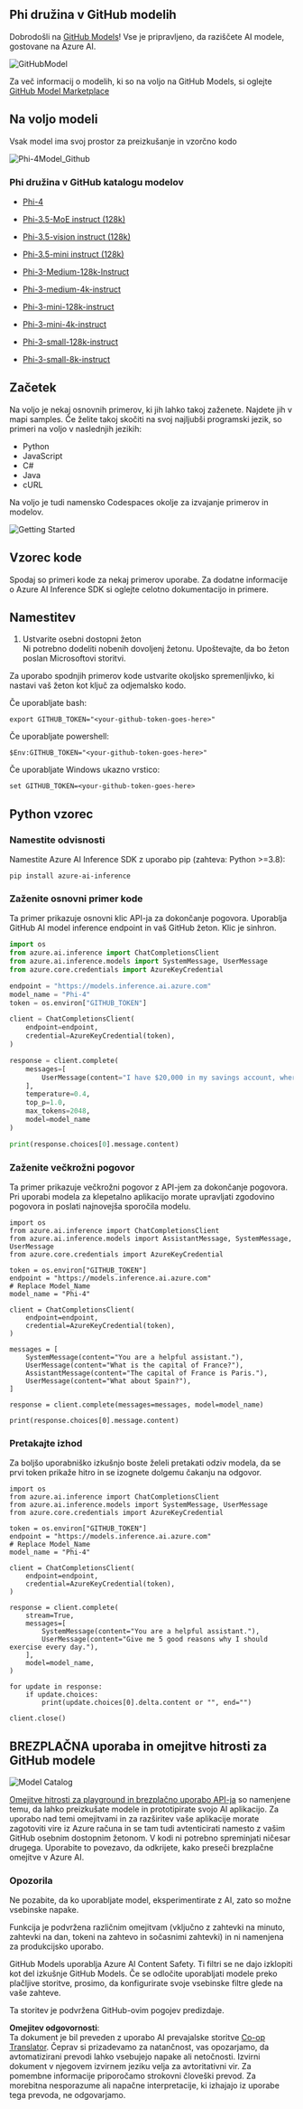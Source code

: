 <!--
CO_OP_TRANSLATOR_METADATA:
{
  "original_hash": "fb67a08b9fc911a10ed58081fadef416",
  "translation_date": "2025-07-16T19:05:35+00:00",
  "source_file": "md/01.Introduction/02/02.GitHubModel.md",
  "language_code": "sl"
}
-->
## Phi družina v GitHub modelih

Dobrodošli na [GitHub Models](https://github.com/marketplace/models)! Vse je pripravljeno, da raziščete AI modele, gostovane na Azure AI.

![GitHubModel](../../../../../translated_images/GitHub_ModelCatalog.aa43c51c36454747ca1cc1ffa799db02cc66b4fb7e8495311701adb072442df8.sl.png)

Za več informacij o modelih, ki so na voljo na GitHub Models, si oglejte [GitHub Model Marketplace](https://github.com/marketplace/models)

## Na voljo modeli

Vsak model ima svoj prostor za preizkušanje in vzorčno kodo

![Phi-4Model_Github](../../../../../translated_images/GitHub_ModelPlay.cf6a9f1106e048535478f17ed0078551c3959884e4083eb62a895bb089dd831c.sl.png)

### Phi družina v GitHub katalogu modelov

- [Phi-4](https://github.com/marketplace/models/azureml/Phi-4)

- [Phi-3.5-MoE instruct (128k)](https://github.com/marketplace/models/azureml/Phi-3-5-MoE-instruct)

- [Phi-3.5-vision instruct (128k)](https://github.com/marketplace/models/azureml/Phi-3-5-vision-instruct)

- [Phi-3.5-mini instruct (128k)](https://github.com/marketplace/models/azureml/Phi-3-5-mini-instruct)

- [Phi-3-Medium-128k-Instruct](https://github.com/marketplace/models/azureml/Phi-3-medium-128k-instruct)

- [Phi-3-medium-4k-instruct](https://github.com/marketplace/models/azureml/Phi-3-medium-4k-instruct)

- [Phi-3-mini-128k-instruct](https://github.com/marketplace/models/azureml/Phi-3-mini-128k-instruct)

- [Phi-3-mini-4k-instruct](https://github.com/marketplace/models/azureml/Phi-3-mini-4k-instruct)

- [Phi-3-small-128k-instruct](https://github.com/marketplace/models/azureml/Phi-3-small-128k-instruct)

- [Phi-3-small-8k-instruct](https://github.com/marketplace/models/azureml/Phi-3-small-8k-instruct)

## Začetek

Na voljo je nekaj osnovnih primerov, ki jih lahko takoj zaženete. Najdete jih v mapi samples. Če želite takoj skočiti na svoj najljubši programski jezik, so primeri na voljo v naslednjih jezikih:

- Python
- JavaScript
- C#
- Java
- cURL

Na voljo je tudi namensko Codespaces okolje za izvajanje primerov in modelov.

![Getting Started](../../../../../translated_images/GitHub_ModelGetStarted.150220a802da6fb67944ad93c1a4c7b8a9811e43d77879a149ecf54c02928c6b.sl.png)

## Vzorec kode

Spodaj so primeri kode za nekaj primerov uporabe. Za dodatne informacije o Azure AI Inference SDK si oglejte celotno dokumentacijo in primere.

## Namestitev

1. Ustvarite osebni dostopni žeton  
Ni potrebno dodeliti nobenih dovoljenj žetonu. Upoštevajte, da bo žeton poslan Microsoftovi storitvi.

Za uporabo spodnjih primerov kode ustvarite okoljsko spremenljivko, ki nastavi vaš žeton kot ključ za odjemalsko kodo.

Če uporabljate bash:  
```
export GITHUB_TOKEN="<your-github-token-goes-here>"
```  
Če uporabljate powershell:  

```
$Env:GITHUB_TOKEN="<your-github-token-goes-here>"
```  

Če uporabljate Windows ukazno vrstico:  

```
set GITHUB_TOKEN=<your-github-token-goes-here>
```  

## Python vzorec

### Namestite odvisnosti  
Namestite Azure AI Inference SDK z uporabo pip (zahteva: Python >=3.8):

```
pip install azure-ai-inference
```  
### Zaženite osnovni primer kode

Ta primer prikazuje osnovni klic API-ja za dokončanje pogovora. Uporablja GitHub AI model inference endpoint in vaš GitHub žeton. Klic je sinhron.

```python
import os
from azure.ai.inference import ChatCompletionsClient
from azure.ai.inference.models import SystemMessage, UserMessage
from azure.core.credentials import AzureKeyCredential

endpoint = "https://models.inference.ai.azure.com"
model_name = "Phi-4"
token = os.environ["GITHUB_TOKEN"]

client = ChatCompletionsClient(
    endpoint=endpoint,
    credential=AzureKeyCredential(token),
)

response = client.complete(
    messages=[
        UserMessage(content="I have $20,000 in my savings account, where I receive a 4% profit per year and payments twice a year. Can you please tell me how long it will take for me to become a millionaire? Also, can you please explain the math step by step as if you were explaining it to an uneducated person?"),
    ],
    temperature=0.4,
    top_p=1.0,
    max_tokens=2048,
    model=model_name
)

print(response.choices[0].message.content)
```

### Zaženite večkrožni pogovor

Ta primer prikazuje večkrožni pogovor z API-jem za dokončanje pogovora. Pri uporabi modela za klepetalno aplikacijo morate upravljati zgodovino pogovora in poslati najnovejša sporočila modelu.

```
import os
from azure.ai.inference import ChatCompletionsClient
from azure.ai.inference.models import AssistantMessage, SystemMessage, UserMessage
from azure.core.credentials import AzureKeyCredential

token = os.environ["GITHUB_TOKEN"]
endpoint = "https://models.inference.ai.azure.com"
# Replace Model_Name
model_name = "Phi-4"

client = ChatCompletionsClient(
    endpoint=endpoint,
    credential=AzureKeyCredential(token),
)

messages = [
    SystemMessage(content="You are a helpful assistant."),
    UserMessage(content="What is the capital of France?"),
    AssistantMessage(content="The capital of France is Paris."),
    UserMessage(content="What about Spain?"),
]

response = client.complete(messages=messages, model=model_name)

print(response.choices[0].message.content)
```

### Pretakajte izhod

Za boljšo uporabniško izkušnjo boste želeli pretakati odziv modela, da se prvi token prikaže hitro in se izognete dolgemu čakanju na odgovor.

```
import os
from azure.ai.inference import ChatCompletionsClient
from azure.ai.inference.models import SystemMessage, UserMessage
from azure.core.credentials import AzureKeyCredential

token = os.environ["GITHUB_TOKEN"]
endpoint = "https://models.inference.ai.azure.com"
# Replace Model_Name
model_name = "Phi-4"

client = ChatCompletionsClient(
    endpoint=endpoint,
    credential=AzureKeyCredential(token),
)

response = client.complete(
    stream=True,
    messages=[
        SystemMessage(content="You are a helpful assistant."),
        UserMessage(content="Give me 5 good reasons why I should exercise every day."),
    ],
    model=model_name,
)

for update in response:
    if update.choices:
        print(update.choices[0].delta.content or "", end="")

client.close()
```

## BREZPLAČNA uporaba in omejitve hitrosti za GitHub modele

![Model Catalog](../../../../../translated_images/GitHub_Model.ca6c125cb3117d0ea7c2e204b066ee4619858d28e7b1a419c262443c5e9a2d5b.sl.png)

[Omejitve hitrosti za playground in brezplačno uporabo API-ja](https://docs.github.com/en/github-models/prototyping-with-ai-models#rate-limits) so namenjene temu, da lahko preizkušate modele in prototipirate svojo AI aplikacijo. Za uporabo nad temi omejitvami in za razširitev vaše aplikacije morate zagotoviti vire iz Azure računa in se tam tudi avtenticirati namesto z vašim GitHub osebnim dostopnim žetonom. V kodi ni potrebno spreminjati ničesar drugega. Uporabite to povezavo, da odkrijete, kako preseči brezplačne omejitve v Azure AI.

### Opozorila

Ne pozabite, da ko uporabljate model, eksperimentirate z AI, zato so možne vsebinske napake.

Funkcija je podvržena različnim omejitvam (vključno z zahtevki na minuto, zahtevki na dan, tokeni na zahtevo in sočasnimi zahtevki) in ni namenjena za produkcijsko uporabo.

GitHub Models uporablja Azure AI Content Safety. Ti filtri se ne dajo izklopiti kot del izkušnje GitHub Models. Če se odločite uporabljati modele preko plačljive storitve, prosimo, da konfigurirate svoje vsebinske filtre glede na vaše zahteve.

Ta storitev je podvržena GitHub-ovim pogojev predizdaje.

**Omejitev odgovornosti**:  
Ta dokument je bil preveden z uporabo AI prevajalske storitve [Co-op Translator](https://github.com/Azure/co-op-translator). Čeprav si prizadevamo za natančnost, vas opozarjamo, da avtomatizirani prevodi lahko vsebujejo napake ali netočnosti. Izvirni dokument v njegovem izvirnem jeziku velja za avtoritativni vir. Za pomembne informacije priporočamo strokovni človeški prevod. Za morebitna nesporazume ali napačne interpretacije, ki izhajajo iz uporabe tega prevoda, ne odgovarjamo.